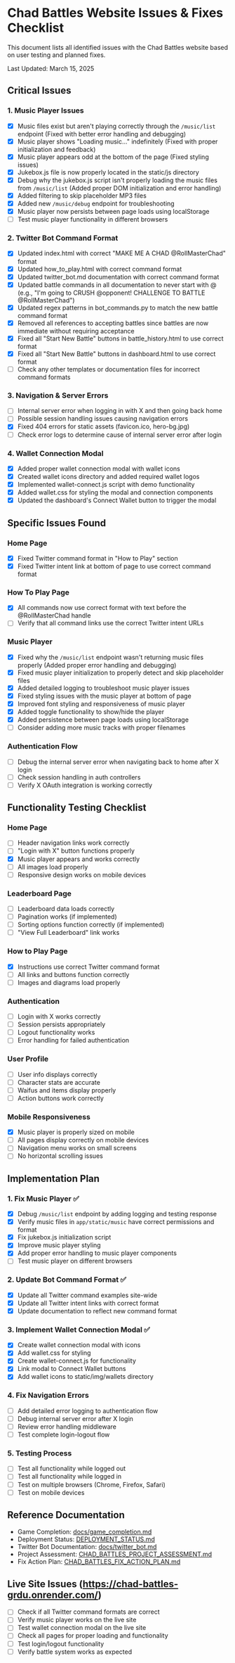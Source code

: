 # Chad Battles Website Issues & Fixes Checklist

This document lists all identified issues with the Chad Battles website based on user testing and planned fixes.

Last Updated: March 15, 2025

## Critical Issues

### 1. Music Player Issues
- [x] Music files exist but aren't playing correctly through the `/music/list` endpoint (Fixed with better error handling and debugging)
- [x] Music player shows "Loading music..." indefinitely (Fixed with proper initialization and feedback)
- [x] Music player appears odd at the bottom of the page (Fixed styling issues)
- [x] Jukebox.js file is now properly located in the static/js directory
- [x] Debug why the jukebox.js script isn't properly loading the music files from `/music/list` (Added proper DOM initialization and error handling)
- [x] Added filtering to skip placeholder MP3 files
- [x] Added new `/music/debug` endpoint for troubleshooting
- [x] Music player now persists between page loads using localStorage
- [ ] Test music player functionality in different browsers

### 2. Twitter Bot Command Format
- [x] Updated index.html with correct "MAKE ME A CHAD @RollMasterChad" format 
- [x] Updated how_to_play.html with correct command format
- [x] Updated twitter_bot.md documentation with correct command format
- [x] Updated battle commands in all documentation to never start with @ (e.g., "I'm going to CRUSH @opponent! CHALLENGE TO BATTLE @RollMasterChad")
- [x] Updated regex patterns in bot_commands.py to match the new battle command format
- [x] Removed all references to accepting battles since battles are now immediate without requiring acceptance
- [x] Fixed all "Start New Battle" buttons in battle_history.html to use correct format
- [x] Fixed all "Start New Battle" buttons in dashboard.html to use correct format
- [ ] Check any other templates or documentation files for incorrect command formats

### 3. Navigation & Server Errors
- [ ] Internal server error when logging in with X and then going back home
- [ ] Possible session handling issues causing navigation errors
- [x] Fixed 404 errors for static assets (favicon.ico, hero-bg.jpg)
- [ ] Check error logs to determine cause of internal server error after login

### 4. Wallet Connection Modal
- [x] Added proper wallet connection modal with wallet icons
- [x] Created wallet icons directory and added required wallet logos
- [x] Implemented wallet-connect.js script with demo functionality
- [x] Added wallet.css for styling the modal and connection components
- [x] Updated the dashboard's Connect Wallet button to trigger the modal

## Specific Issues Found

### Home Page
- [x] Fixed Twitter command format in "How to Play" section
- [x] Fixed Twitter intent link at bottom of page to use correct command format

### How To Play Page
- [x] All commands now use correct format with text before the @RollMasterChad handle
- [ ] Verify that all command links use the correct Twitter intent URLs

### Music Player
- [x] Fixed why the `/music/list` endpoint wasn't returning music files properly (Added proper error handling and debugging)
- [x] Fixed music player initialization to properly detect and skip placeholder files
- [x] Added detailed logging to troubleshoot music player issues
- [x] Fixed styling issues with the music player at bottom of page
- [x] Improved font styling and responsiveness of music player
- [x] Added toggle functionality to show/hide the player
- [x] Added persistence between page loads using localStorage
- [ ] Consider adding more music tracks with proper filenames

### Authentication Flow
- [ ] Debug the internal server error when navigating back to home after X login
- [ ] Check session handling in auth controllers
- [ ] Verify X OAuth integration is working correctly

## Functionality Testing Checklist

### Home Page
- [ ] Header navigation links work correctly
- [ ] "Login with X" button functions properly
- [x] Music player appears and works correctly
- [ ] All images load properly
- [ ] Responsive design works on mobile devices

### Leaderboard Page
- [ ] Leaderboard data loads correctly
- [ ] Pagination works (if implemented)
- [ ] Sorting options function correctly (if implemented)
- [ ] "View Full Leaderboard" link works

### How to Play Page
- [x] Instructions use correct Twitter command format
- [ ] All links and buttons function correctly
- [ ] Images and diagrams load properly

### Authentication
- [ ] Login with X works correctly
- [ ] Session persists appropriately
- [ ] Logout functionality works
- [ ] Error handling for failed authentication

### User Profile
- [ ] User info displays correctly
- [ ] Character stats are accurate
- [ ] Waifus and items display properly
- [ ] Action buttons work correctly

### Mobile Responsiveness
- [x] Music player is properly sized on mobile
- [ ] All pages display correctly on mobile devices
- [ ] Navigation menu works on small screens
- [ ] No horizontal scrolling issues

## Implementation Plan

### 1. Fix Music Player ✅
- [x] Debug `/music/list` endpoint by adding logging and testing response
- [x] Verify music files in `app/static/music` have correct permissions and format
- [x] Fix jukebox.js initialization script
- [x] Improve music player styling
- [x] Add proper error handling to music player components
- [ ] Test music player on different browsers

### 2. Update Bot Command Format ✅
- [x] Update all Twitter command examples site-wide
- [x] Update all Twitter intent links with correct format
- [x] Update documentation to reflect new command format

### 3. Implement Wallet Connection Modal ✅
- [x] Create wallet connection modal with icons
- [x] Add wallet.css for styling
- [x] Create wallet-connect.js for functionality
- [x] Link modal to Connect Wallet buttons
- [x] Add wallet icons to static/img/wallets directory

### 4. Fix Navigation Errors
- [ ] Add detailed error logging to authentication flow
- [ ] Debug internal server error after X login
- [ ] Review error handling middleware
- [ ] Test complete login-logout flow

### 5. Testing Process
- [ ] Test all functionality while logged out
- [ ] Test all functionality while logged in
- [ ] Test on multiple browsers (Chrome, Firefox, Safari)
- [ ] Test on mobile devices

## Reference Documentation

- Game Completion: [docs/game_completion.md](docs/game_completion.md)
- Deployment Status: [DEPLOYMENT_STATUS.md](DEPLOYMENT_STATUS.md)
- Twitter Bot Documentation: [docs/twitter_bot.md](docs/twitter_bot.md)
- Project Assessment: [CHAD_BATTLES_PROJECT_ASSESSMENT.md](CHAD_BATTLES_PROJECT_ASSESSMENT.md)
- Fix Action Plan: [CHAD_BATTLES_FIX_ACTION_PLAN.md](CHAD_BATTLES_FIX_ACTION_PLAN.md)

## Live Site Issues (https://chad-battles-grdu.onrender.com/)
- [ ] Check if all Twitter command formats are correct
- [ ] Verify music player works on the live site
- [ ] Test wallet connection modal on the live site
- [ ] Check all pages for proper loading and functionality
- [ ] Test login/logout functionality
- [ ] Verify battle system works as expected 